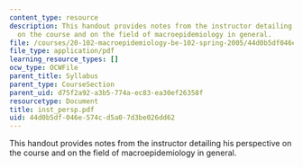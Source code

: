 ```yaml
---
content_type: resource
description: This handout provides notes from the instructor detailing his perspective
  on the course and on the field of macroepidemiology in general.
file: /courses/20-102-macroepidemiology-be-102-spring-2005/44d0b5df046e574cd5a07d3be026dd62_inst_persp.pdf
file_type: application/pdf
learning_resource_types: []
ocw_type: OCWFile
parent_title: Syllabus
parent_type: CourseSection
parent_uid: d75f2a92-a3b5-774a-ec83-ea30ef26358f
resourcetype: Document
title: inst_persp.pdf
uid: 44d0b5df-046e-574c-d5a0-7d3be026dd62
---
```

This handout provides notes from the instructor detailing his perspective on the course and on the field of macroepidemiology in general.

